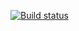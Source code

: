 [![Build status](https://ci.appveyor.com/api/projects/status/89s2clt1van9rilk?svg=true)](https://ci.appveyor.com/project/Alex5453/postmanechotest)
